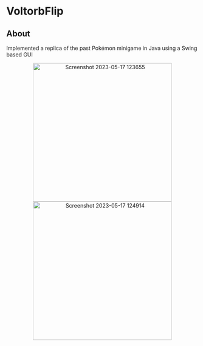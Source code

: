 # VoltorbFlip
## About
Implemented a replica of the past Pokémon minigame in Java using a Swing based GUI

<p align="center">
  <img width="365" alt="Screenshot 2023-05-17 123655" src="https://github.com/jmerheb/VoltorbFlip/assets/87794648/a212d417-26ca-4121-97a8-261c29e14277">
   
  <img width="365" alt="Screenshot 2023-05-17 124914" src="https://github.com/jmerheb/VoltorbFlip/assets/87794648/32a4f618-fd43-439c-bb20-9f144fed5069">
</p>
